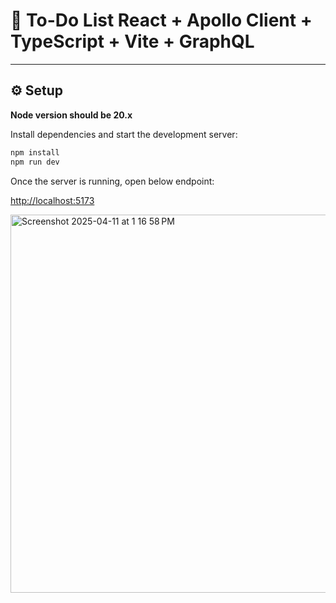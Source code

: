 # 📝 To-Do List  React + Apollo Client + TypeScript + Vite + GraphQL


---

## ⚙️ Setup

**Node version should be 20.x**

Install dependencies and start the development server:

```bash
npm install
npm run dev

```

Once the server is running, open below endpoint:

[http://localhost:5173](http://localhost:5173)

<img width="605" alt="Screenshot 2025-04-11 at 1 16 58 PM" src="https://github.com/user-attachments/assets/665b9c91-f7cc-4415-9cae-787ff7201e9a" />
